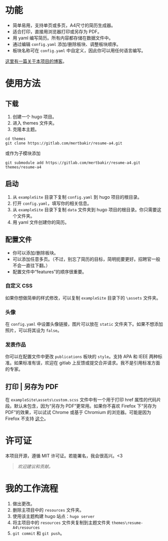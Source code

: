 # 功能

* 简单易用，支持单页或多页，A4尺寸的简历生成器。
* 适合打印，直接用浏览器打印或另存为 PDF。
* 用 yaml 编写简历。所有内容都存储在数据文件中。
* 通过编辑 `config.yaml` 添加/删除板块、调整板块顺序。
* 板块名称可在 `config.yaml` 中自定义，因此你可以用任何语言编写。

[这里有一篇关于本项目的博客](https://mertbakir.gitlab.io/projects/resume-a4/)。

# 使用方法

## 下载

1. 创建一个 hugo 项目。
2. 进入 themes 文件夹。
3. 克隆本主题。

```
cd themes
git clone https://gitlab.com/mertbakir/resume-a4.git
```

或作为子模块添加

```
git submodule add https://gitlab.com/mertbakir/resume-a4.git themes/resume-a4
```

## 启动

1. 从 `exampleSite` 目录下复制 `config.yaml` 到 hugo 项目的根目录。
2. 打开 `config.yaml`，填写你的相关信息。
3. 从 `exampleSite` 目录下复制 `data` 文件夹到 hugo 项目的根目录。你只需要这个文件夹。
4. 用 yaml 文件创建你的简历。

## 配置文件

* 你可以添加/删除板块。
* 可以添加任意多页。（不过，别忘了简历的目标，简明扼要更好。招聘官一般不会一直往下翻。）
* 配置文件中“features”的顺序很重要。

### 自定义 CSS

如果你想做简单的样式修改，可以复制 `exampleSite` 目录下的 ```\assets``` 文件夹。

### 头像

在 `config.yaml` 中设置头像链接，图片可以放在 `static` 文件夹下。如果不想添加照片，可以将其设为 ```false```。

### 发表作品

你可以在配置文件中更改 `publications` 板块的 `style`。支持 APA 和 IEEE 两种标准。如果标准有误，欢迎在 gitlab 上反馈或提交合并请求。我不是引用标准方面的专家。

## 打印 | 另存为 PDF

在 ```exampleSite\assets\custom.scss``` 文件中有一个用于打印 href 属性的代码片段。默认未包含，因为“另存为 PDF”更常用。如果你不喜欢 Firefox 下“另存为 PDF”的效果，可以试试 Chrome 或基于 Chromium 的浏览器。可能是因为 Firefox 不支持 [这个](https://developer.mozilla.org/en-US/docs/Web/CSS/%40page/size)。

# 许可证

本项目开源，遵循 MIT 许可证。若能署名，我会很高兴。<3

> _欢迎建议和贡献。_

# 我的工作流程

1. 做出更改。
2. 删除主项目中的 `resources` 文件夹。
2. 使用该主题构建 hugo 站点：`hugo server`
3. 将主项目中的 `resources` 文件夹复制到主题文件夹 `themes\resume-A4\resources`
4. `git commit` 和 `git push`。
